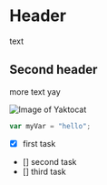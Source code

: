 # Header
text
## Second header
more text
yay

![Image of Yaktocat](https://octodex.github.com/images/yaktocat.png)

```javascript
var myVar = "hello";
```

- [x] first task
- [] second task
- [] third task
